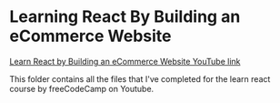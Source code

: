 # Learning React By Building an eCommerce Website

[Learn React by Building an eCommerce Website YouTube link](https://www.youtube.com/watch?v=1DklrGoAxDE)

This folder contains all the files that I've completed for the learn react course by freeCodeCamp on Youtube.
